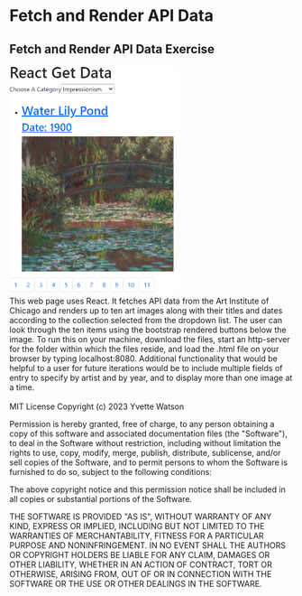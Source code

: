 # Fetch and Render API Data
## Fetch and Render API Data Exercise
<img src="reactgetdataimg.png" width='300'/><br>
This web page uses React. It fetches API data from the Art Institute of Chicago and renders up to ten art images along with their titles and dates according to the collection selected from the dropdown list. The user can look through the ten items using the bootstrap rendered buttons below the image.
To run this on your machine, download the files, start an http-server for the folder within which the files reside, and load the .html file on your browser by typing localhost:8080.
Additional functionality that would be helpful to a user for future iterations would be to include multiple fields of entry to specify by artist and by year, and to display more than one image at a time.<br><br>
MIT License
Copyright (c) 2023 Yvette Watson

Permission is hereby granted, free of charge, to any person obtaining a copy of this software and associated documentation files (the "Software"), to deal in the Software without restriction, including without limitation the rights to use, copy, modify, merge, publish, distribute, sublicense, and/or sell copies of the Software, and to permit persons to whom the Software is furnished to do so, subject to the following conditions:

The above copyright notice and this permission notice shall be included in all copies or substantial portions of the Software.

THE SOFTWARE IS PROVIDED "AS IS", WITHOUT WARRANTY OF ANY KIND, EXPRESS OR IMPLIED, INCLUDING BUT NOT LIMITED TO THE WARRANTIES OF MERCHANTABILITY, FITNESS FOR A PARTICULAR PURPOSE AND NONINFRINGEMENT. IN NO EVENT SHALL THE AUTHORS OR COPYRIGHT HOLDERS BE LIABLE FOR ANY CLAIM, DAMAGES OR OTHER LIABILITY, WHETHER IN AN ACTION OF CONTRACT, TORT OR OTHERWISE, ARISING FROM, OUT OF OR IN CONNECTION WITH THE SOFTWARE OR THE USE OR OTHER DEALINGS IN THE SOFTWARE.
